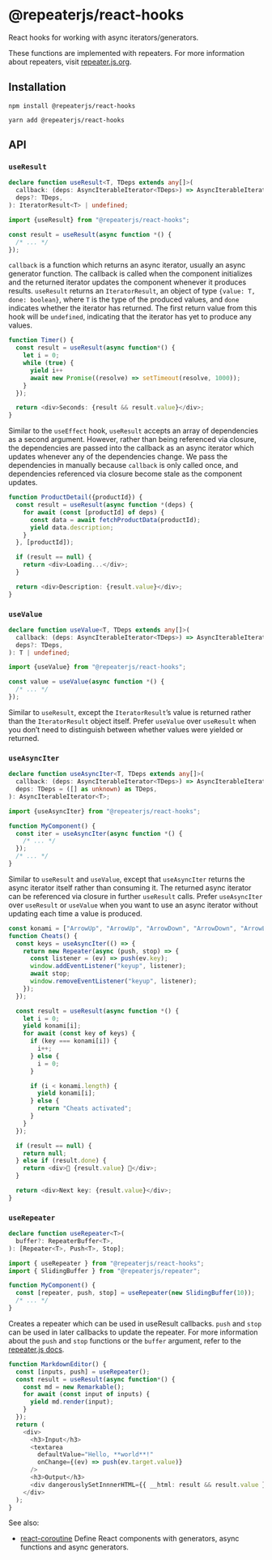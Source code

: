 # @repeaterjs/react-hooks
React hooks for working with async iterators/generators.

These functions are implemented with repeaters. For more information about repeaters, visit [repeater.js.org](https://repeater.js.org).

## Installation
```
npm install @repeaterjs/react-hooks
```

```
yarn add @repeaterjs/react-hooks
```

## API
### `useResult`
```ts
declare function useResult<T, TDeps extends any[]>(
  callback: (deps: AsyncIterableIterator<TDeps>) => AsyncIterableIterator<T>,
  deps?: TDeps,
): IteratorResult<T> | undefined;

import {useResult} from "@repeaterjs/react-hooks";

const result = useResult(async function *() {
  /* ... */
});
```

`callback` is a function which returns an async iterator, usually an async generator function. The callback is called when the component initializes and the returned iterator updates the component whenever it produces results. `useResult` returns an `IteratorResult`, an object of type `{value: T, done: boolean}`, where `T` is the type of the produced values, and `done` indicates whether the iterator has returned. The first return value from this hook will be `undefined`, indicating that the iterator has yet to produce any values.

```ts
function Timer() {
  const result = useResult(async function*() {
    let i = 0;
    while (true) {
      yield i++
      await new Promise((resolve) => setTimeout(resolve, 1000));
    }
  });

  return <div>Seconds: {result && result.value}</div>;
}
```

Similar to the `useEffect` hook, `useResult` accepts an array of dependencies as a second argument. However, rather than being referenced via closure, the dependencies are passed into the callback as an async iterator which updates whenever any of the dependencies change. We pass the dependencies in manually because `callback` is only called once, and dependencies referenced via closure become stale as the component updates.

```ts
function ProductDetail({productId}) {
  const result = useResult(async function *(deps) {
    for await (const [productId] of deps) {
      const data = await fetchProductData(productId);
      yield data.description;
    }
  }, [productId]);

  if (result == null) {
    return <div>Loading...</div>;
  }

  return <div>Description: {result.value}</div>;
}
```

### `useValue`
```ts
declare function useValue<T, TDeps extends any[]>(
  callback: (deps: AsyncIterableIterator<TDeps>) => AsyncIterableIterator<T>,
  deps?: TDeps,
): T | undefined;

import {useValue} from "@repeaterjs/react-hooks";

const value = useValue(async function *() {
  /* ... */
});
```

Similar to `useResult`, except the `IteratorResult`’s value is returned rather than the `IteratorResult` object itself. Prefer `useValue` over `useResult` when you don’t need to distinguish between whether values were yielded or returned.

### `useAsyncIter`
```ts
declare function useAsyncIter<T, TDeps extends any[]>(
  callback: (deps: AsyncIterableIterator<TDeps>) => AsyncIterableIterator<T>,
  deps: TDeps = ([] as unknown) as TDeps,
): AsyncIterableIterator<T>;

import {useAsyncIter} from "@repeaterjs/react-hooks";

function MyComponent() {
  const iter = useAsyncIter(async function *() {
    /* ... */
  });
  /* ... */
}
```

Similar to `useResult` and `useValue`, except that `useAsyncIter` returns the async iterator itself rather than consuming it. The returned async iterator can be referenced via closure in further `useResult` calls. Prefer `useAsyncIter` over `useResult` or `useValue` when you want to use an async iterator without updating each time a value is produced.

```ts
const konami = ["ArrowUp", "ArrowUp", "ArrowDown", "ArrowDown", "ArrowLeft", "ArrowRight", "ArrowLeft", "ArrowRight", "b", "a"];
function Cheats() {
  const keys = useAsyncIter(() => {
    return new Repeater(async (push, stop) => {
      const listener = (ev) => push(ev.key);
      window.addEventListener("keyup", listener);
      await stop;
      window.removeEventListener("keyup", listener);
    });
  });

  const result = useResult(async function *() {
    let i = 0;
    yield konami[i];
    for await (const key of keys) {
      if (key === konami[i]) {
        i++;
      } else {
        i = 0;
      }

      if (i < konami.length) {
        yield konami[i];
      } else {
        return "Cheats activated";
      }
    }
  });

  if (result == null) {
    return null;
  } else if (result.done) {
    return <div>🎉 {result.value} 🎉</div>;
  }

  return <div>Next key: {result.value}</div>;
}
```

### `useRepeater`
```ts
declare function useRepeater<T>(
  buffer?: RepeaterBuffer<T>,
): [Repeater<T>, Push<T>, Stop];

import { useRepeater } from "@repeaterjs/react-hooks";
import { SlidingBuffer } from "@repeaterjs/repeater";

function MyComponent() {
  const [repeater, push, stop] = useRepeater(new SlidingBuffer(10));
  /* ... */
}
```

Creates a repeater which can be used in useResult callbacks. `push` and `stop`
can be used in later callbacks to update the repeater. For more information about
the `push` and `stop` functions or the `buffer` argument, refer to the
[repeater.js docs](https://repeater.js.org/docs/overview).

```ts
function MarkdownEditor() {
  const [inputs, push] = useRepeater();
  const result = useResult(async function*() {
    const md = new Remarkable();
    for await (const input of inputs) {
      yield md.render(input);
    }
  });
  return (
    <div>
      <h3>Input</h3>
      <textarea
        defaultValue="Hello, **world**!"
        onChange={(ev) => push(ev.target.value)}
      />
      <h3>Output</h3>
      <div dangerouslySetInnnerHTML={{ __html: result && result.value }} />
    </div>
  );
}
```

See also:
- [react-coroutine](https://github.com/alexeyraspopov/react-coroutine) Define React components with generators, async functions and async generators.

